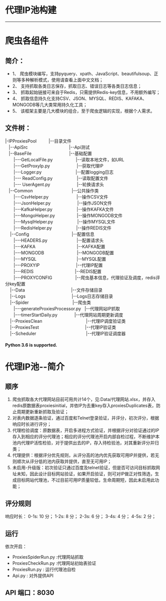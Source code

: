 # 代理IP池构建
***
# 爬虫各组件
## 简介：
 - 1、 爬虫模块编写，支持pyquery、xpath、JavaScript、beautifulsoup、正则等多种解析模式，使用请查看上面中文文档；
 - 2、 支持抓取各类日志保存，抓取日志、错误日志等各类日志信息；
 - 3、 抓取起始链接可来自于Redis，只需提供Redis-key信息，不用额外编写；
 - 4、 抓取信息持久化支持CSV、JSON、MYSQL、REDIS、KAFAKA、MONGODB等几大类常用持久化工具；
 - 5、 该框架主要是几大模块的组合，至于爬虫逻辑的实现，根据个人需求。
## 文件树：
|-IPProxiesPool &nbsp;&nbsp;&nbsp;&nbsp;&nbsp;&nbsp;&nbsp;&nbsp;&nbsp;|--目录文件<br>
&nbsp;&nbsp;&nbsp;|--ApiSrc&nbsp;&nbsp;&nbsp;&nbsp;&nbsp;&nbsp;&nbsp;&nbsp;&nbsp;&nbsp;&nbsp;&nbsp;&nbsp;&nbsp;&nbsp;&nbsp;&nbsp;&nbsp;&nbsp;&nbsp;&nbsp;&nbsp;&nbsp;&nbsp;&nbsp;&nbsp;&nbsp;&nbsp;&nbsp;&nbsp;&nbsp;&nbsp;&nbsp;&nbsp;|--Api测试<br>
&nbsp;&nbsp;&nbsp;|--BaseFile&nbsp;&nbsp;&nbsp;&nbsp;&nbsp;&nbsp;&nbsp;&nbsp;&nbsp;&nbsp;&nbsp;&nbsp;&nbsp;&nbsp;&nbsp;&nbsp;&nbsp;&nbsp;&nbsp;&nbsp;&nbsp;&nbsp;&nbsp;&nbsp;&nbsp;&nbsp;&nbsp;&nbsp;&nbsp;&nbsp;&nbsp;|--基础配置<br>
&nbsp;&nbsp;&nbsp;&nbsp;&nbsp;&nbsp;&nbsp;|---GetLocalFile.py&nbsp;&nbsp;&nbsp;&nbsp;&nbsp;&nbsp;&nbsp;&nbsp;&nbsp;&nbsp;&nbsp;&nbsp;&nbsp;&nbsp;&nbsp;&nbsp;&nbsp;&nbsp;&nbsp;|--读取本地文件，如URL<br>
&nbsp;&nbsp;&nbsp;&nbsp;&nbsp;&nbsp;&nbsp;|---GetProxyIp.py&nbsp;&nbsp;&nbsp;&nbsp;&nbsp;&nbsp;&nbsp;&nbsp;&nbsp;&nbsp;&nbsp;&nbsp;&nbsp;&nbsp;&nbsp;&nbsp;&nbsp;&nbsp;&nbsp;&nbsp;&nbsp;&nbsp;|--获取代理IP<br>
&nbsp;&nbsp;&nbsp;&nbsp;&nbsp;&nbsp;&nbsp;|---Logger.py&nbsp;&nbsp;&nbsp;&nbsp;&nbsp;&nbsp;&nbsp;&nbsp;&nbsp;&nbsp;&nbsp;&nbsp;&nbsp;&nbsp;&nbsp;&nbsp;&nbsp;&nbsp;&nbsp;&nbsp;&nbsp;&nbsp;&nbsp;&nbsp;&nbsp;&nbsp;&nbsp;&nbsp;|--配置logging日志<br>
&nbsp;&nbsp;&nbsp;&nbsp;&nbsp;&nbsp;&nbsp;|---
ReadConfig.py &nbsp;&nbsp;&nbsp;&nbsp;&nbsp;&nbsp;&nbsp;&nbsp;&nbsp;&nbsp;&nbsp;&nbsp;&nbsp;&nbsp;&nbsp;&nbsp;&nbsp;&nbsp;&nbsp;|--读取配置文件<br>
&nbsp;&nbsp;&nbsp;&nbsp;&nbsp;&nbsp;&nbsp;|---
UserAgent.py&nbsp;&nbsp;&nbsp;&nbsp;&nbsp;&nbsp;&nbsp;&nbsp;&nbsp;&nbsp;&nbsp;&nbsp;&nbsp;&nbsp;&nbsp;&nbsp;&nbsp;&nbsp;&nbsp;&nbsp;&nbsp;&nbsp;|--轮换请求头<br>
&nbsp;&nbsp;&nbsp;|--Common&nbsp;&nbsp;&nbsp;&nbsp;&nbsp;&nbsp;&nbsp;&nbsp;&nbsp;&nbsp;&nbsp;&nbsp;&nbsp;&nbsp;&nbsp;&nbsp;&nbsp;&nbsp;&nbsp;&nbsp;&nbsp;&nbsp;&nbsp;&nbsp;&nbsp;&nbsp;&nbsp;&nbsp;&nbsp;&nbsp;&nbsp;&nbsp;|--公共操作类<br>
&nbsp;&nbsp;&nbsp;&nbsp;&nbsp;&nbsp;&nbsp;|---CsvHelper.py &nbsp;&nbsp;&nbsp;&nbsp;&nbsp;&nbsp;&nbsp;&nbsp;&nbsp;&nbsp;&nbsp;&nbsp;&nbsp;&nbsp;&nbsp;&nbsp;&nbsp;&nbsp;&nbsp;&nbsp;&nbsp;&nbsp;|--操作CSV文件<br>
&nbsp;&nbsp;&nbsp;&nbsp;&nbsp;&nbsp;&nbsp;|---JsonHelper.py&nbsp;&nbsp;&nbsp;&nbsp;&nbsp;&nbsp;&nbsp;&nbsp;&nbsp;&nbsp;&nbsp;&nbsp;&nbsp;&nbsp;&nbsp;&nbsp;&nbsp;&nbsp;&nbsp;&nbsp;&nbsp;&nbsp;|--操作JSON文件<br>
&nbsp;&nbsp;&nbsp;&nbsp;&nbsp;&nbsp;&nbsp;|---KafkaHelper.py&nbsp;&nbsp;&nbsp;&nbsp;&nbsp;&nbsp;&nbsp;&nbsp;&nbsp;&nbsp;&nbsp;&nbsp;&nbsp;&nbsp;&nbsp;&nbsp;&nbsp;&nbsp;&nbsp;&nbsp;|--操作KAFKA文件<br>
&nbsp;&nbsp;&nbsp;&nbsp;&nbsp;&nbsp;&nbsp;|---MongoHelper.py&nbsp;&nbsp;&nbsp;&nbsp;&nbsp;&nbsp;&nbsp;&nbsp;&nbsp;&nbsp;&nbsp;&nbsp;&nbsp;&nbsp;&nbsp;&nbsp;&nbsp;&nbsp;|--操作MONGODB文件<br>
&nbsp;&nbsp;&nbsp;&nbsp;&nbsp;&nbsp;&nbsp;|---MysqlHelper.py&nbsp;&nbsp;&nbsp;&nbsp;&nbsp;&nbsp;&nbsp;&nbsp;&nbsp;&nbsp;&nbsp;&nbsp;&nbsp;&nbsp;&nbsp;&nbsp;&nbsp;&nbsp;&nbsp;&nbsp;|--操作MYSQL文件<br>
&nbsp;&nbsp;&nbsp;&nbsp;&nbsp;&nbsp;&nbsp;|---RedisHelper.py&nbsp;&nbsp;&nbsp;&nbsp;&nbsp;&nbsp;&nbsp;&nbsp;&nbsp;&nbsp;&nbsp;&nbsp;&nbsp;&nbsp;&nbsp;&nbsp;&nbsp;&nbsp;&nbsp;&nbsp;|--操作REDIS文件<br>
&nbsp;&nbsp;&nbsp;&nbsp;|--Config&nbsp;&nbsp;&nbsp;&nbsp;&nbsp;&nbsp;&nbsp;&nbsp;&nbsp;&nbsp;&nbsp;&nbsp;&nbsp;&nbsp;&nbsp;&nbsp;&nbsp;&nbsp;&nbsp;&nbsp;&nbsp;&nbsp;&nbsp;&nbsp;&nbsp;&nbsp;&nbsp;&nbsp;&nbsp;&nbsp;&nbsp;&nbsp;&nbsp;&nbsp;&nbsp;|--配置信息<br>
&nbsp;&nbsp;&nbsp;&nbsp;&nbsp;&nbsp;&nbsp;|---HEADERS.py&nbsp;&nbsp;&nbsp;&nbsp;&nbsp;&nbsp;&nbsp;&nbsp;&nbsp;&nbsp;&nbsp;&nbsp;&nbsp;&nbsp;&nbsp;&nbsp;&nbsp;&nbsp;&nbsp;&nbsp;&nbsp;&nbsp;&nbsp;&nbsp;|--配置请求头<br>
&nbsp;&nbsp;&nbsp;&nbsp;&nbsp;&nbsp;&nbsp;|---KAFKA&nbsp;&nbsp;&nbsp;&nbsp;&nbsp;&nbsp;&nbsp;&nbsp;&nbsp;&nbsp;&nbsp;&nbsp;&nbsp;&nbsp;&nbsp;&nbsp;&nbsp;&nbsp;&nbsp;&nbsp;&nbsp;&nbsp;&nbsp;&nbsp;&nbsp;&nbsp;&nbsp;&nbsp;&nbsp;&nbsp;&nbsp;&nbsp;&nbsp;&nbsp;|--KAFKA配置<br>
&nbsp;&nbsp;&nbsp;&nbsp;&nbsp;&nbsp;&nbsp;|---MONGODB&nbsp;&nbsp;&nbsp;&nbsp;&nbsp;&nbsp;&nbsp;&nbsp;&nbsp;&nbsp;&nbsp;&nbsp;&nbsp;&nbsp;&nbsp;&nbsp;&nbsp;&nbsp;&nbsp;&nbsp;&nbsp;&nbsp;&nbsp;&nbsp;&nbsp;&nbsp;&nbsp;|--MONGODB配置<br>
&nbsp;&nbsp;&nbsp;&nbsp;&nbsp;&nbsp;&nbsp;|---MYSQL&nbsp;&nbsp;&nbsp;&nbsp;&nbsp;&nbsp;&nbsp;&nbsp;&nbsp;&nbsp;&nbsp;&nbsp;&nbsp;&nbsp;&nbsp;&nbsp;&nbsp;&nbsp;&nbsp;&nbsp;&nbsp;&nbsp;&nbsp;&nbsp;&nbsp;&nbsp;&nbsp;&nbsp;&nbsp;&nbsp;&nbsp;&nbsp;&nbsp;|--MYSQL配置<br>
&nbsp;&nbsp;&nbsp;&nbsp;&nbsp;&nbsp;&nbsp;|---PROXYIP&nbsp;&nbsp;&nbsp;&nbsp;&nbsp;&nbsp;&nbsp;&nbsp;&nbsp;&nbsp;&nbsp;&nbsp;&nbsp;&nbsp;&nbsp;&nbsp;&nbsp;&nbsp;&nbsp;&nbsp;&nbsp;&nbsp;&nbsp;&nbsp;&nbsp;&nbsp;&nbsp;&nbsp;&nbsp;&nbsp;|--代理IP配置<br>
&nbsp;&nbsp;&nbsp;&nbsp;&nbsp;&nbsp;&nbsp;|---REDIS&nbsp;&nbsp;&nbsp;&nbsp;&nbsp;&nbsp;&nbsp;&nbsp;&nbsp;&nbsp;&nbsp;&nbsp;&nbsp;&nbsp;&nbsp;&nbsp;&nbsp;&nbsp;&nbsp;&nbsp;&nbsp;&nbsp;&nbsp;&nbsp;&nbsp;&nbsp;&nbsp;&nbsp;&nbsp;&nbsp;&nbsp;&nbsp;&nbsp;&nbsp;|--REDIS配置<br>
&nbsp;&nbsp;&nbsp;&nbsp;&nbsp;&nbsp;&nbsp;|---PROXYCONFIG&nbsp;&nbsp;&nbsp;&nbsp;&nbsp;&nbsp;&nbsp;&nbsp;&nbsp;&nbsp;&nbsp;&nbsp;&nbsp;&nbsp;&nbsp;&nbsp;&nbsp;&nbsp;&nbsp;|--爬虫基本信息，代理验证及调度，redis评分key配置<br>
&nbsp;&nbsp;&nbsp;&nbsp;|--Data&nbsp;&nbsp;&nbsp;&nbsp;&nbsp;&nbsp;&nbsp;&nbsp;&nbsp;&nbsp;&nbsp;&nbsp;&nbsp;&nbsp;&nbsp;&nbsp;&nbsp;&nbsp;&nbsp;&nbsp;&nbsp;&nbsp;&nbsp;&nbsp;&nbsp;&nbsp;&nbsp;&nbsp;&nbsp;&nbsp;&nbsp;&nbsp;&nbsp;&nbsp;&nbsp;&nbsp;&nbsp;&nbsp;|--文件存储目录<br>
&nbsp;&nbsp;&nbsp;&nbsp;|--Logs&nbsp;&nbsp;&nbsp;&nbsp;&nbsp;&nbsp;&nbsp;&nbsp;&nbsp;&nbsp;&nbsp;&nbsp;&nbsp;&nbsp;&nbsp;&nbsp;&nbsp;&nbsp;&nbsp;&nbsp;&nbsp;&nbsp;&nbsp;&nbsp;&nbsp;&nbsp;&nbsp;&nbsp;&nbsp;&nbsp;&nbsp;&nbsp;&nbsp;&nbsp;&nbsp;&nbsp;&nbsp;&nbsp;|--Logs日志存储目录<br>
&nbsp;&nbsp;&nbsp;&nbsp;|--Spider&nbsp;&nbsp;&nbsp;&nbsp;&nbsp;&nbsp;&nbsp;&nbsp;&nbsp;&nbsp;&nbsp;&nbsp;&nbsp;&nbsp;&nbsp;&nbsp;&nbsp;&nbsp;&nbsp;&nbsp;&nbsp;&nbsp;&nbsp;&nbsp;&nbsp;&nbsp;&nbsp;&nbsp;&nbsp;&nbsp;&nbsp;&nbsp;&nbsp;&nbsp;&nbsp;&nbsp;|--爬虫类<br>
&nbsp;&nbsp;&nbsp;&nbsp;&nbsp;&nbsp;&nbsp;|---generateProxiesProcessor.py&nbsp;&nbsp;&nbsp;|--代理网站IP抓取<br>
&nbsp;&nbsp;&nbsp;&nbsp;&nbsp;&nbsp;&nbsp;|---timerStartDaily.py&nbsp;&nbsp;&nbsp;&nbsp;&nbsp;&nbsp;&nbsp;&nbsp;&nbsp;&nbsp;&nbsp;&nbsp;&nbsp;&nbsp;|--代理网站周期更新调度<br>
&nbsp;&nbsp;&nbsp;&nbsp;|--ProxiesClean&nbsp;&nbsp;&nbsp;&nbsp;&nbsp;&nbsp;&nbsp;&nbsp;&nbsp;&nbsp;&nbsp;&nbsp;&nbsp;&nbsp;&nbsp;&nbsp;&nbsp;&nbsp;&nbsp;&nbsp;&nbsp;&nbsp;&nbsp;&nbsp;&nbsp;&nbsp;&nbsp;&nbsp;&nbsp;&nbsp;&nbsp;&nbsp;&nbsp;&nbsp;&nbsp;&nbsp;|--代理IP调度验证类<br>
&nbsp;&nbsp;&nbsp;&nbsp;|--ProxiesTest&nbsp;&nbsp;&nbsp;&nbsp;&nbsp;&nbsp;&nbsp;&nbsp;&nbsp;&nbsp;&nbsp;&nbsp;&nbsp;&nbsp;&nbsp;&nbsp;&nbsp;&nbsp;&nbsp;&nbsp;&nbsp;&nbsp;&nbsp;&nbsp;&nbsp;&nbsp;&nbsp;&nbsp;&nbsp;&nbsp;&nbsp;&nbsp;&nbsp;&nbsp;&nbsp;&nbsp;&nbsp;&nbsp;|--代理IP验证类<br>
&nbsp;&nbsp;&nbsp;&nbsp;|--Scheduler&nbsp;&nbsp;&nbsp;&nbsp;&nbsp;&nbsp;&nbsp;&nbsp;&nbsp;&nbsp;&nbsp;&nbsp;&nbsp;&nbsp;&nbsp;&nbsp;&nbsp;&nbsp;&nbsp;&nbsp;&nbsp;&nbsp;&nbsp;&nbsp;&nbsp;&nbsp;&nbsp;&nbsp;&nbsp;&nbsp;&nbsp;&nbsp;&nbsp;&nbsp;&nbsp;&nbsp;&nbsp;&nbsp;&nbsp;&nbsp;&nbsp;|--代理IP验证调度器<br>


#### Python 3.6 is supported.
# 代理IP池--简介

## 顺序
1. 爬虫抓取各大代理网站目前可用共计14个，见:Data/代理网站.xlsx，并存入redis原数据表proxiesinitial，并依IP为去重key存入proxiesDuplicates表，防止周期更新重新抓取及验证；
2. 对表内数据逐条验证，通过百度和Telnet登录验证，并评分，初次评分，根据响应时长进行评分；
3. 代理检验调度：原数据表，开启多进程方式验证，并根据评分对验证通过的IP存入到相应的评分代理池；相应的评分代理池开启内部自检过程，不断维护本池内代理IP活性检验，对于提供出去的IP，存入待检验池，对其重新评分并归类；
4. 代理提供：根据评分优先规则，从评分高的池内优先获取可用IP并提供，若无则顺次从评分低的池内获取并提供，直至无可用IP；
5. 未启用-升级版：初次验证只通过百度及telnet验证，但是否可访问目标抓取网址未知，因此设计目标网站验证，如果开启验证，则可对IP做正对性筛选，生成目标网站代理池，不过目前可用IP质量较低，生命周期短，因此未启用此功能；

## 评分规则
响应时长：
0-1s:  10 分；
1-2s:  8 分；
2-3s:  6 分；
3-4s:  4 分；
4-5s: 2 分；

## 运行
依次开启：
- ProxiesSpiderRun.py :代理网站抓取
- ProxiesCheckRun.py :代理网站初始表验证
- ProxiesRun.py : 运行代理池自检
- Api.py : 对外提供API

## API 端口：8030